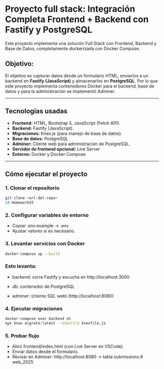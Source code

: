 # Proyecto full stack: Integración Completa Frontend + Backend con Fastify y PostgreSQL


Este proyecto implementa una solución Full Stack con Frontend, Backend y Base de Datos, completamente dockerizada con Docker Compose.  

## Objetivo:

El objetivo es capturar datos desde un formulario HTML, enviarlos a un backend en **Fastify (JavaScript)** y almacenarlos en **PostgreSQL**. Por lo que este proyecto implementa contenedores Docker para el backend, base de datos y para la administración se implementó Adminer.

---

## Tecnologías usadas
- **Frontend:** HTML, Bootstrap 5, JavaScript (Fetch API).
- **Backend:** Fastify (JavaScript).
- **Migraciones:** Knex.js (para manejo de base de datos).
- **Base de datos:** PostgreSQL
- **Adminer:** Cliente web para administración de PostgreSQL.
- **Servidor de frontend opcional:** Live Server
- **Entorno:** Docker y Docker Compose

---
## Cómo ejecutar el proyecto
### 1. Clonar el repositorio
```bash
git clone <url-del-repo>
cd HomeworkS5
```
### 2. Configurar variables de entorno

- Copiar .env.example → .env
- Ajustar valores si es necesario.

### 3. Levantar servicios con Docker
```bash
docker-compose up --build
```
### Esto levanta:

- backend: corre Fastify y escucha en http://localhost:3000

- db: contenedor de PostgreSQL

- adminer: (cliente SQL web) (http://localhost:8080)

### 4. Ejecutar migraciones
```bash
docker-compose exec backend sh
npx knex migrate:latest --knexfile knexfile.js
```

### 5. Probar flujo
- Abrir frontend/index.html (con Live Server en VSCode).
- Enviar datos desde el formulario.
- Revisar en Adminer: http://localhost:8080
 → tabla submissions.#   w e b _ 2 0 2 5  
 